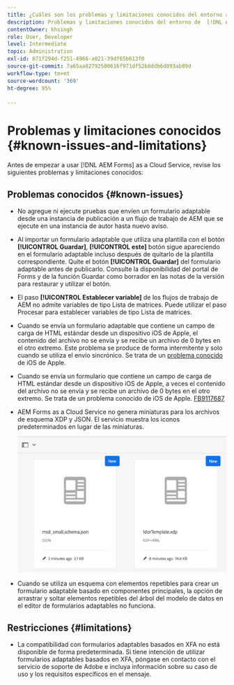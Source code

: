 ```yaml
---
title: ¿Cuáles son los problemas y limitaciones conocidos del entorno as a Cloud Service de AEM Forms?
description: Problemas y limitaciones conocidos del entorno de  [!DNL AEM Forms]  as a Cloud Service.
contentOwner: khsingh
role: User, Developer
level: Intermediate
topic: Administration
exl-id: 871f294d-f251-4966-a021-39df65b613f0
source-git-commit: 7a65aa82792500616f971df52b8ddb6d893ab89d
workflow-type: tm+mt
source-wordcount: '369'
ht-degree: 95%

---
```


# Problemas y limitaciones conocidos {#known-issues-and-limitations}

Antes de empezar a usar [!DNL AEM Forms] as a Cloud Service, revise los siguientes problemas y limitaciones conocidos:

## Problemas conocidos {#known-issues}

* No agregue ni ejecute pruebas que envíen un formulario adaptable desde una instancia de publicación a un flujo de trabajo de AEM que se ejecute en una instancia de autor hasta nuevo aviso.

* Al importar un formulario adaptable que utiliza una plantilla con el botón **[!UICONTROL Guardar]**, **[!UICONTROL este]** botón sigue apareciendo en el formulario adaptable incluso después de quitarlo de la plantilla correspondiente. Quite el botón **[!UICONTROL Guardar]** del formulario adaptable antes de publicarlo. Consulte la disponibilidad del portal de Forms y de la función Guardar como borrador en las notas de la versión para restaurar y utilizar el botón.

* El paso **[!UICONTROL Establecer variable]** de los flujos de trabajo de AEM no admite variables de tipo Lista de matrices. Puede utilizar el paso Procesar para establecer variables de tipo Lista de matrices.

* Cuando se envía un formulario adaptable que contiene un campo de carga de HTML estándar desde un dispositivo iOS de Apple, el contenido del archivo no se envía y se recibe un archivo de 0 bytes en el otro extremo. Este problema se produce de forma intermitente y solo cuando se utiliza el envío sincrónico. Se trata de un [problema conocido](https://feedbackassistant.apple.com/feedback/9117687) de iOS de Apple.

* Cuando se envía un formulario que contiene un campo de carga de HTML estándar desde un dispositivo iOS de Apple, a veces el contenido del archivo no se envía y se recibe un archivo de 0 bytes en el otro extremo. Se trata de un problema conocido de iOS de Apple. [FB9117687](https://feedbackassistant.apple.com/feedback/9117687)

* AEM Forms as a Cloud Service no genera miniaturas para los archivos de esquema XDP y JSON. El servicio muestra los iconos predeterminados en lugar de las miniaturas.

  ![Problema conocido de la miniatura de Forms](/help/forms/assets/forms-tumbnail-known-issue.png)

* Cuando se utiliza un esquema con elementos repetibles para crear un formulario adaptable basado en componentes principales, la opción de arrastrar y soltar elementos repetibles del árbol del modelo de datos en el editor de formularios adaptables no funciona.

## Restricciones {#limitations}

* La compatibilidad con formularios adaptables basados en XFA no está disponible de forma predeterminada. Si tiene intención de utilizar formularios adaptables basados en XFA, póngase en contacto con el servicio de soporte de Adobe e incluya información sobre su caso de uso y los requisitos específicos en el mensaje.

